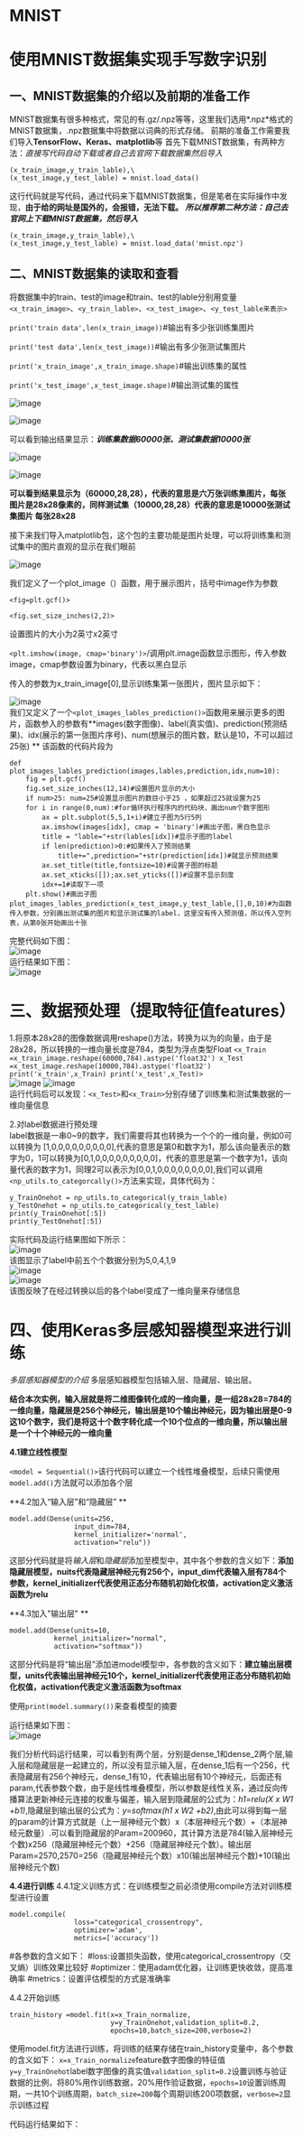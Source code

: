 # MNIST
# 使用MNIST数据集实现手写数字识别

## 一、MNIST数据集的介绍以及前期的准备工作

MNIST数据集有很多种格式，常见的有.gz/.npz等等，这里我们选用*.npz*格式的MNIST数据集，.npz数据集中将数据以词典的形式存储。
前期的准备工作需要我们导入**TensorFlow、Keras、matplotlib**等
首先下载MNIST数据集，有两种方法：*直接写代码自动下载或者自己去官网下载数据集然后导入*

```
(x_train_image,y_train_lable),\
(x_test_image,y_test_lable) = mnist.load_data()

```

这行代码就是写代码，通过代码来下载MNIST数据集，但是笔者在实际操作中发现，**由于给的网址是国外的，会报错，无法下载。** ***所以推荐第二种方法：自己去官网上下载MNIST数据集，然后导入***

```
(x_train_image,y_train_lable),\
(x_test_image,y_test_lable) = mnist.load_data('mnist.npz')
```
## 二、MNIST数据集的读取和查看
将数据集中的train、test的image和train、test的lable分别用变量`<x_train_image>`、`<y_train_lable>`、`<x_test_image>`、`<y_test_lable来表示>`

```print('train data',len(x_train_image))```#输出有多少张训练集图片

```print('test data',len(x_test_image))```#输出有多少张测试集图片

```print('x_train_image',x_train_image.shape)```#输出训练集的属性

```print('x_test_image',x_test_image.shape)```#输出测试集的属性

![image](https://github.com/Gaoshiguo/MNIST/blob/master/mnist-image/1.png)

![image](https://github.com/Gaoshiguo/MNIST/blob/master/mnist-image/2.png)

可以看到输出结果显示：***训练集数据60000张、测试集数据10000张***

![image](https://github.com/Gaoshiguo/MNIST/blob/master/mnist-image/3.png)

![image](https://github.com/Gaoshiguo/MNIST/blob/master/mnist-image/4.png)

**可以看到结果显示为（60000,28,28），代表的意思是六万张训练集图片，每张图片是28x28像素的，同样测试集（10000,28,28）代表的意思是10000张测试集图片
每张28x28**

接下来我们导入matplotlib包，这个包的主要功能是图片处理，可以将训练集和测试集中的图片直观的显示在我们眼前

![image](https://github.com/Gaoshiguo/MNIST/blob/master/mnist-image/5.png)

我们定义了一个plot_image（）函数，用于展示图片，括号中image作为参数

`<fig=plt.gcf()>`

`<fig.set_size_inches(2,2)>`

设置图片的大小为2英寸x2英寸

`<plt.imshow(image, cmap='binary')>`/调用plt.image函数显示图形，传入参数image，cmap参数设置为binary，代表以黑白显示

传入的参数为x_train_image[0],显示训练集第一张图片，图片显示如下：

![image](https://github.com/Gaoshiguo/MNIST/blob/master/mnist-image/6.png)  
我们又定义了一个`<plot_images_lables_prediction()>`函数用来展示更多的图片，函数参入的参数有**images(数字图像)、label(真实值)、prediction(预测结果)、idx(展示的第一张图片序号)、num(想展示的图片数，默认是10，不可以超过25张) 
** 
该函数的代码片段为

``` 
def plot_images_lables_prediction(images,lables,prediction,idx,num=10):
    fig = plt.gcf()
    fig.set_size_inches(12,14)#设置图片显示的大小
    if num>25: num=25#设置显示图片的数目小于25 ，如果超过25就设置为25
    for i in range(0,num):#for循环执行程序内的代码块，画出num个数字图形
        ax = plt.subplot(5,5,1+i)#建立子图为5行5列
        ax.imshow(images[idx], cmap = 'binary')#画出子图，黑白色显示
        title = "lable="+str(lables[idx])#显示子图的label
        if len(prediction)>0:#如果传入了预测结果
            title+=",prediction="+str(prediction[idx])#就显示预测结果
        ax.set_title(title,fontsize=10)#设置子图的标题
        ax.set_xticks([]);ax.set_yticks([])#设置不显示刻度
        idx+=1#读取下一项
    plt.show()#画出子图
plot_images_lables_prediction(x_test_image,y_test_lable,[],0,10)#为函数传入参数，分别画出测试集的图片和显示测试集的label，这里没有传入预测值，所以传入空列表，从第0张开始画出十张
```  

完整代码如下图：  
![image](https://github.com/Gaoshiguo/MNIST/blob/master/mnist-image/7.png)  
运行结果如下图：  
![image](https://github.com/Gaoshiguo/MNIST/blob/master/mnist-image/8.png)

# 三、数据预处理（提取特征值features）
1.将原本28x28的图像数据调用reshape()方法，转换为以为的向量，由于是28x28，所以转换的一维向量长度是784，类型为浮点类型Float
`<x_Train =x_train_image.reshape(60000,784).astype('float32')
x_Test =x_test_image.reshape(10000,784).astype('float32')
print('x_train',x_Train)
print('x_test',x_Test)>`  
![image](https://github.com/Gaoshiguo/MNIST/blob/master/mnist/9.png)
![image](https://github.com/Gaoshiguo/MNIST/blob/master/mnist/10.png)  
运行代码后可以发现：`<x_Test>`和`<x_Train>`分别存储了训练集和测试集数据的一维向量信息

2.对label数据进行预处理  
label数据是一串0~9的数字，我们需要将其也转换为一个个的一维向量，例如0可以转换为
[1,0,0,0,0,0,0,0,0,0],代表的意思是第0和数字为1，那么该向量表示的数字为0，1可以转换为[0,1,0,0,0,0,0,0,0,0,0]，代表的意思是第一个数字为1，该向量代表的数字为1，同理2可以表示为[0,0,1,0,0,0,0,0,0,0,0],我们可以调用`<np_utils.to_categorcally()>`方法来实现，具体代码为：  
```
y_TrainOnehot = np_utils.to_categorical(y_train_lable)
y_TestOnehot = np_utils.to_categorical(y_test_lable)
print(y_TrainOnehot[:5])
print(y_TestOnehot[:5])

```
实际代码及运行结果图如下所示：  
![image](https://github.com/Gaoshiguo/MNIST/blob/master/mnist/12.png)  
该图显示了label中前五个个数据分别为5,0,4,1,9  
![image](https://github.com/Gaoshiguo/MNIST/blob/master/mnist/13.png)  
![image](https://github.com/Gaoshiguo/MNIST/blob/master/mnist/14.png)  
该图反映了在经过转换以后的各个label变成了一维向量来存储信息
# 四、使用Keras多层感知器模型来进行训练
*多层感知器模型的介绍*
多层感知器模型包括输入层、隐藏层、输出层。

**结合本次实例，输入层就是将二维图像转化成的一维向量，是一组28x28=784的一维向量，隐藏层是256个神经元，输出层是10个输出神经元，因为输出层是0-9这10个数字，我们是将这十个数字转化成一个10个位点的一维向量，所以输出层是一个十个神经元的一维向量** 

**4.1建立线性模型**   

`<model = Sequential()>`该行代码可以建立一个线性堆叠模型，后续只需使用`model.add()`方法就可以添加各个层  

**4.2加入“输入层”和“隐藏层” **   
```
model.add(Dense(units=256,
                input_dim=784,
                kernel_initializer='normal',
                activation="relu"))
```
这部分代码就是将*输入层*和*隐藏层*添加至模型中，其中各个参数的含义如下：**添加隐藏层模型，nuits代表隐藏层神经元有256个，input_dim代表输入层有784个参数，kernel_initializer代表使用正态分布随机初始化权值，activation定义激活函数为relu** 

**4.3加入"输出层" ** 
```
model.add(Dense(units=10,
           kernel_initializer="normal",
           activation="softmax"))
```
 这部分代码是将“输出层”添加进model模型中，各参数的含义如下：**建立输出层模型，units代表输出层神经元10个，kernel_initializer代表使用正态分布随机初始化权值，activation代表定义激活函数为softmax**
 
 使用`print(model.summary())`来查看模型的摘要
 
 运行结果如下图：  
![image](https://github.com/Gaoshiguo/MNIST/blob/master/mnist-image/9.png)

我们分析代码运行结果，可以看到有两个层，分别是dense_1和dense_2两个层,输入层和隐藏层是一起建立的，所以没有显示输入层，在dense_1后有一个256，代表隐藏层有256个神经元，dense_1有10，代表输出层有10个神经元，后面还有param,代表参数个数，由于是线性堆叠模型，所以参数是线性关系，通过反向传播算法更新神经元连接的权重与偏差，输入层到隐藏层的公式为：*h1=relu(X x W1 +b1)*,隐藏层到输出层的公式为：*y=softmax(h1 x W2 +b2)*,由此可以得到每一层的param的计算方式就是（上一层神经元个数）x（本层神经元个数）+（本层神经元数量）.可以看到隐藏层的Param=200960，其计算方法是784(输入层神经元个数)x256（隐藏层神经元个数）+256（隐藏层神经元个数）。输出层Param=2570,2570=256（隐藏层神经元个数）x10(输出层神经元个数)+10(输出层神经元个数)

**4.4进行训练**
4.4.1定义训练方式：在训练模型之前必须使用compile方法对训练模型进行设置
```
model.compile(
                loss="categorical_crossentropy",
                optimizer='adam',
                metrics=['accuracy'])
 ```
#各参数的含义如下：
#loss:设置损失函数，使用categorical_crossentropy（交叉熵）训练效果比较好
#optimizer：使用adam优化器，让训练更快收敛，提高准确率
#metrics：设置评估模型的方式是准确率

4.4.2开始训练
```
train_history =model.fit(x=x_Train_normalize,
                         y=y_TrainOnehot,validation_split=0.2,
                         epochs=10,batch_size=200,verbose=2)
```

使用model.fit方法进行训练，将训练的结果存储在train_history变量中，各个参数的含义如下：
`x=x_Train_normalize`feature数字图像的特征值
`y=y_TrainOnehot`label数字图像的真实值`validation_split=0.2`设置训练与验证数据的比例，将80%用作训练数据，20%用作验证数据，`epochs=10`设置训练周期，一共10个训练周期，`batch_size=200`每个周期训练200项数据，`verbose=2`显示训练过程

代码运行结果如下：








